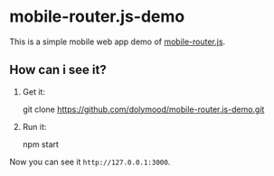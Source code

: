 # mobile-router.js-demo

This is a simple mobile web app demo of [mobile-router.js](https://github.com/dolymood/mobile-router.js).

## How can i see it?

1) Get it:

	git clone https://github.com/dolymood/mobile-router.js-demo.git

2) Run it:
	
	npm start

Now you can see it `http://127.0.0.1:3000`.
